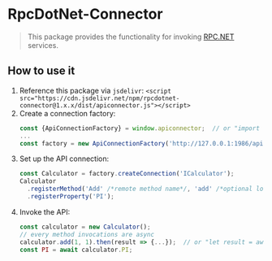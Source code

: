 # RpcDotNet-Connector
> This package provides the functionality for invoking [RPC.NET](https://github.com/Sholtee/rpc ) services.

## How to use it
1. Reference this package via `jsdelivr`: `<script src="https://cdn.jsdelivr.net/npm/rpcdotnet-connector@1.x.x/dist/apiconnector.js"></script>`
2. Create a connection factory:
   ```js
   const {ApiConnectionFactory} = window.apiconnector;  // or "import {ApiConnectionFactory} from 'rpcdotnet-connector'" 
   ...
   const factory = new ApiConnectionFactory('http://127.0.0.1:1986/api/');
   ```
3. Set up the API connection:
   ```js
   const Calculator = factory.createConnection('ICalculator');
   Calculator
     .registerMethod('Add' /*remote method name*/, 'add' /*optional local alias*/)
	 .registerProperty('PI');
   ```
4. Invoke the API:
   ```js
   const calculator = new Calculator();
   // every method invocations are async
   calculator.add(1, 1).then(result => {...});  // or "let result = await calculator.add(1, 1);"
   const PI = await calculator.PI;
   ```